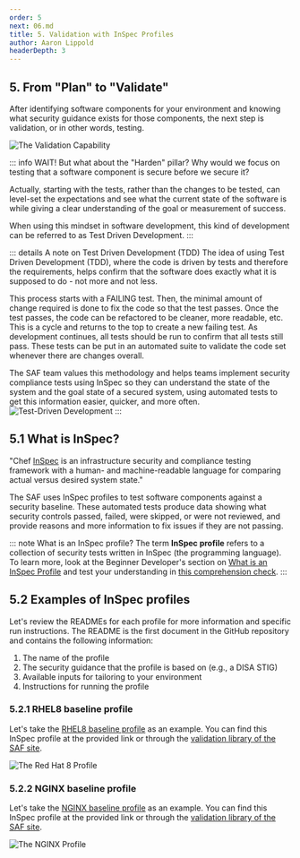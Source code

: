 ```yaml
---
order: 5
next: 06.md
title: 5. Validation with InSpec Profiles
author: Aaron Lippold
headerDepth: 3
---
```


## 5. From "Plan" to "Validate"

After identifying software components for your environment and knowing what security guidance exists for those components, the next step is validation, or in other words, testing.

![The Validation Capability](../../assets/img/SAF_Capabilities_Validate.png)

::: info WAIT!
But what about the "Harden" pillar? Why would we focus on testing that a software component is secure before we secure it?

Actually, starting with the tests, rather than the changes to be tested, can level-set the expectations and see what the current state of the software is while giving a clear understanding of the goal or measurement of success.

When using this mindset in software development, this kind of development can be referred to as Test Driven Development.
:::

::: details A note on Test Driven Development (TDD)
The idea of using Test Driven Development (TDD), where the code is driven by tests and therefore the requirements, helps confirm that the software does exactly what it is supposed to do - not more and not less.

This process starts with a FAILING test. Then, the minimal amount of change required is done to fix the code so that the test passes. Once the test passes, the code can be refactored to be cleaner, more readable, etc. This is a cycle and returns to the top to create a new failing test. As development continues, all tests should be run to confirm that all tests still pass. These tests can be put in an automated suite to validate the code set whenever there are changes overall.

The SAF team values this methodology and helps teams implement security compliance tests using InSpec so they can understand the state of the system and the goal state of a secured system, using automated tests to get this information easier, quicker, and more often.
![Test-Driven Development](../../assets/img/TestDrivenDevelopment.png)
:::

## 5.1 What is InSpec?

"Chef [InSpec](https://www.chef.io/downloads/tools/inspec) is an infrastructure security and compliance testing framework with a human- and machine-readable language for comparing actual versus desired system state."

The SAF uses InSpec profiles to test software components against a security baseline. These automated tests produce data showing what security controls passed, failed, were skipped, or were not reviewed, and provide reasons and more information to fix issues if they are not passing.

::: note What is an InSpec profile?
The term __InSpec profile__ refers to a collection of security tests written in InSpec (the programming language).
To learn more, look at the Beginner Developer's section on [What is an InSpec Profile](../beginner/02.md#what-is-an-inspec-profile) and test your understanding in [this comprehension check](../beginner/02.md#check-in).
:::

## 5.2 Examples of InSpec profiles

Let's review the READMEs for each profile for more information and specific run instructions. The README is the first document in the GitHub repository and contains the following information:

1. The name of the profile
2. The security guidance that the profile is based on (e.g., a DISA STIG)
3. Available inputs for tailoring to your environment
4. Instructions for running the profile

### 5.2.1 RHEL8 baseline profile

Let's take the [RHEL8 baseline profile](https://github.com/CMSgov/redhat-enterprise-linux-8-stig-baseline) as an example. You can find this InSpec profile at the provided link or through the [validation library of the SAF site](https://saf.mitre.org/libs/validate).

![The Red Hat 8 Profile](../../assets/img/Github_Rhel8.png)

### 5.2.2 NGINX baseline profile

Let's take the [NGINX baseline profile](https://github.com/mitre/nginx-stigready-baseline) as an example. You can find this InSpec profile at the provided link or through the [validation library of the SAF site](https://saf.mitre.org/libs/validate).

![The NGINX Profile](../../assets/img/Github_nginx.png)
